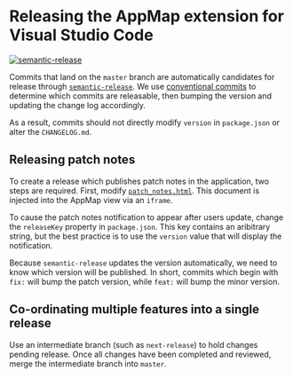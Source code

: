 # Releasing the AppMap extension for Visual Studio Code

[![semantic-release](https://img.shields.io/badge/%20%20%F0%9F%93%A6%F0%9F%9A%80-semantic--release-e10079.svg)](https://github.com/semantic-release/semantic-release)

Commits that land on the `master` branch are automatically candidates for release through
[`semantic-release`](https://semantic-release.gitbook.io). We use
[conventional commits](https://www.conventionalcommits.org/) to determine which commits are
releasable, then bumping the version and updating the change log accordingly.

As a result, commits should not directly modify `version` in `package.json` or alter the
`CHANGELOG.md`.

## Releasing patch notes

To create a release which publishes patch notes in the application, two steps are required. First,
modify [`patch_notes.html`](../web/static/html/patch_notes.html). This document is injected into the
AppMap view via an `iframe`.

To cause the patch notes notification to appear after users update, change the `releaseKey` property
in `package.json`. This key contains an aribitrary string, but the best practice is to use the
`version` value that will display the notification.

Because `semantic-release` updates the version automatically, we need to know which version will be
published. In short, commits which begin with `fix:` will bump the patch version, while `feat:` will
bump the minor version.

## Co-ordinating multiple features into a single release

Use an intermediate branch (such as `next-release`) to hold changes pending release. Once all
changes have been completed and reviewed, merge the intermediate branch into `master`.
